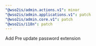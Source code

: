 ```yaml
---
"@wso2is/admin.actions.v1": minor
"@wso2is/admin.applications.v1": patch
"@wso2is/admin.core.v1": patch
"@wso2is/i18n": patch
---
```


Add Pre update password extension
